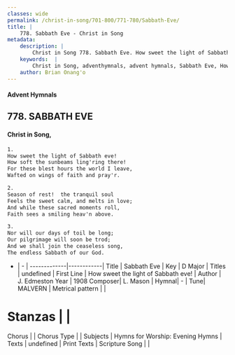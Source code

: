 ```yaml
---
classes: wide
permalink: /christ-in-song/701-800/771-780/Sabbath-Eve/
title: |
    778. Sabbath Eve - Christ in Song
metadata:
    description: |
        Christ in Song 778. Sabbath Eve. How sweet the light of Sabbath eve! How soft the sunbeams ling'ring there! For these blest hours the world I leave, Wafted on wings of faith and pray'r.
    keywords:  |
        Christ in Song, adventhymnals, advent hymnals, Sabbath Eve, How sweet the light of Sabbath eve!. 
    author: Brian Onang'o
---
```


#### Advent Hymnals
## 778. SABBATH EVE
####  Christ in Song,

```txt
1.
How sweet the light of Sabbath eve!
How soft the sunbeams ling'ring there!
For these blest hours the world I leave,
Wafted on wings of faith and pray'r.

2.
Season of rest!  the tranquil soul
Feels the sweet calm, and melts in love;
And while these sacred moments roll,
Faith sees a smiling heav'n above.

3.
Nor will our days of toil be long;
Our pilgrimage will soon be trod;
And we shall join the ceaseless song,
The endless Sabbath of our God.


```

- |   -  |
-------------|------------|
Title | Sabbath Eve |
Key | D Major |
Titles | undefined |
First Line | How sweet the light of Sabbath eve! |
Author | J. Edmeston
Year | 1908
Composer| L. Mason |
Hymnal|  - |
Tune| MALVERN |
Metrical pattern | |
# Stanzas |  |
Chorus |  |
Chorus Type |  |
Subjects | Hymns for Worship: Evening Hymns |
Texts | undefined |
Print Texts | 
Scripture Song |  |
    

